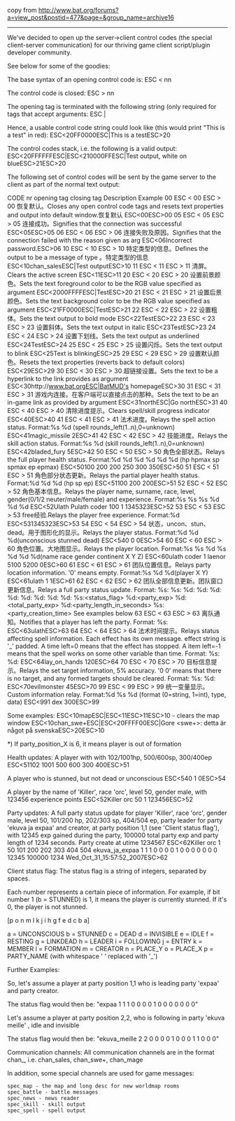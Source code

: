 
copy from http://www.bat.org/forums?a=view_post&postid=477&page=&group_name=archive16

---

We've decided to open up the server->client control codes (the special client-server communication) for our thriving game client script/plugin developer community.

See below for some of the goodies:

The base syntax of an opening control code is:
ESC < nn

The control code is closed:
ESC > nn

The opening tag is terminated with the following string (only required for tags that accept arguments:
ESC |

Hence, a usable control code string could look like (this would print "This is a test" in red):
ESC<20FF0000ESC|This is a testESC>20

The control codes stack, i.e. the following is a valid output:
ESC<20FFFFFFESC|ESC<210000FFESC|Test output, white on blueESC>21ESC>20

The following set of control codes will be sent by the game server to the client as part of the normal text output:

CODE
nr     opening tag     closing tag     Description     Example
00     ESC < 00     ESC > 00     恢复默认。Closes any open control code tags and resets text properties and output into default window.恢复默认     ESC<00ESC>00
05     ESC < 05     ESC > 05     连接成功。Signifies that the connection was successful     ESC<05ESC>05
06     ESC < 06     ESC > 06     连接失败及原因。Signifies that the connection failed with the reason given as arg     ESC<06Incorrect password.ESC>06
10     ESC < 10     ESC > 10     特定类型的信息。Defines the output to be a message of type <arg> 。特定类型的信息    ESC<10chan_salesESC|Test outputESC>10
11     ESC < 11     ESC > 11     清屏。Clears the active screen     ESC<11ESC>11
20     ESC < 20     ESC > 20     设置前景颜色。Sets the text foreground color to be the RGB value specified as argument     ESC<2000FFFFESC|TestESC>20
21     ESC < 21     ESC > 21     设置后景颜色。Sets the text background color to be the RGB value specified as argument     ESC<21FF0000ESC|TestESC>21
22     ESC < 22     ESC > 22     设置粗体。Sets the text output to bold mode     ESC<22TestESC>22
23     ESC < 23     ESC > 23     设置斜体。Sets the text output in italic     ESC<23TestESC>23
24     ESC < 24     ESC > 24     设置下划线。Sets the text output as underlined     ESC<24TestESC>24
25     ESC < 25     ESC > 25     设置闪烁。Sets the text output to blink     ESC<25Text is blinkingESC>25
29     ESC < 29     ESC > 29     设置默认颜色。Resets the text properties (reverts back to default colors)     ESC<29ESC>29
30     ESC < 30     ESC > 30     超链接设置。Sets the text to be a hyperlink to the link provides as argument     ESC<30http://www.bat.orgESC|BatMUD's homepageESC>30
31     ESC < 31     ESC > 31     游戏内连接。在客户端可以直接点击的那种。Sets the text to be an in-game link as provided by argument     ESC<31northESC|Go northESC>31
40     ESC < 40     ESC > 40     清除进度提示。Clears spell/skill progress indicator     ESC<40ESC>40
41     ESC < 41     ESC > 41     法术进度。Relays the spell action status. Format:%s %d (spell rounds_left(1..n),0=unknown)     ESC<41magic_missile 2ESC>41
42     ESC < 42     ESC > 42     技能进度。Relays the skill action status. Format:%s %d (skill rounds_left(1..n),0=unknown)     ESC<42bladed_fury 5ESC>42
50     ESC < 50     ESC > 50     角色全部状态。Relays the full player health status. Format:%d %d %d %d %d %d (hp hpmax sp spmax ep epmax)     ESC<50100 200 200 250 300 350ESC>50
51     ESC < 51     ESC > 51     角色部分状态更新。Relays the partial player health status. Format:%d %d %d (hp sp ep)     ESC<51100 200 200ESC>51
52     ESC < 52     ESC > 52     角色基本信息。Relays the player name, surname, race, level, gender(0/1/2 neuter/male/female) and experience. Format:%s %s %s %d %d %d     ESC<52Ulath Pulath coder 100 1 1345323ESC>52
53     ESC < 53     ESC > 53     free经验.Relays the player free experience. Format:%d     ESC<531345323ESC>53
54     ESC < 54     ESC > 54     状态，uncon、stun、dead。用于图形化的显示。Relays the player status. Format:%d %d %d(unconscious stunned dead)     ESC<540 0 0ESC>54
60     ESC < 60     ESC > 60     角色位置。大地图显示。Relays the player location. Format:%s %s %d %s %d %d %d(name race gender continent X Y Z)     ESC<60ulath coder 1 laenor 5100 5200 0ESC>60
61     ESC < 61     ESC > 61     团队位置信息。Relays party location information. '0' means empty. Format:%s %d %d(player X Y)     ESC<61ulath 1 1ESC>61
62     ESC < 62     ESC > 62     团队全部信息更新。团队窗口更新信息。Relays a full party status update. Format: %s:<player> %s:<race> %d:<gender> %d:<level> %d:<hp> %d:<maxhp> %d:<sp> %d:<maxsp> %d:<ep> %d:<maxep> %s:<status_flag> %d:<party_exp> %d:<total_party_exp> %d:<party_length_in_seconds> %s:<party_creation_time>     See examples below
63     ESC < 63     ESC > 63     离队通知。Notifies that a player has left the party. Format: %s:<player>     ESC<63ulathESC>63
64     ESC < 64     ESC > 64     法术时间提示。Relays status affecting spell information. Each effect has its own message. effect string is '_' padded. A time left=0 means that the effect has stopped. A item left=-1 means that the spell works on some other variable than time. Format: %s:<effect> %d:<time left in seconds>     ESC<64lay_on_hands 120ESC>64
70     ESC < 70     ESC > 70     目标信息提示。Relays the set target information, 5% accuracy. '0 0' means that there is no target, and any formed targets should be cleared. Format: %s:<target> %d:<percentage>     ESC<70evilmonster 45ESC>70
99     ESC < 99     ESC > 99     统一变量显示。Custom information relay. Format:%d %s %d (format (0=string, 1=int), type, data)     ESC<991 dex 300ESC>99


Some examples:
ESC<10mapESC|ESC<11ESC>11ESC>10 - clears the map window
ESC<10chan_swe+ESC|ESC<20FFFF00ESC|Gore <swe+>: detta är något på svenskaESC>20ESC>10

*) If party_position_X is 6, it means player is out of formation

Health updates:
A player with with 102/1001hp, 500/600sp, 300/400ep
ESC<51102 1001 500 600 300 400ESC>51

A player who is stunned, but not dead or unconscious
ESC<540 1 0ESC>54

A player by the name of 'Killer', race 'orc', level 50, gender male, with 123456 experience points
ESC<52Killer orc 50 1 123456ESC>52

Party updates:
A full party status update for player 'Killer', race 'orc', gender male, level 50, 101/200 hp, 202/303 sp, 404/504 ep, party leader for party 'ekuva ja expaa' and creator, at party position 1,1 (see 'Client status flag'), with 12345 exp gained during the party, 100000 total party exp and party length of 1234 seconds. Party create at utime 1234567
ESC<62Killer orc 1 50 101 200 202 303 404 504 ekuva_ja_expaa 1 1 1 0 0 0 0 1 0 0 0 0 0 0 0 12345 100000 1234 Wed_Oct_31_15:57:52_2007ESC>62

Client status flag:
The status flag is a string of integers, separated by spaces.

Each number represents a certain piece of information. For example, if bit number 1 (b = STUNNED) is 1, it means the player is currently stunned. If it's 0, the player is not stunned.

[p o n m l k j i h g f e d c b a]

a = UNCONSCIOUS
b = STUNNED
c = DEAD
d = INVISIBLE
e = IDLE
f = RESTING
g = LINKDEAD
h = LEADER
i = FOLLOWING
j = ENTRY
k = MEMBER
l = FORMATION
m = CREATOR
n = PLACE_Y
o = PLACE_X
p = PARTY_NAME (with whitespace ' ' replaced with '_')

Further Examples:

So, let's assume a player at party position 1,1 who is leading party 'expaa' and party creator.

The status flag would then be: "expaa 1 1 1 0 0 0 0 1 0 0 0 0 0 0 0"

Let's assume a player at party position 2,2, who is following in party 'ekuva meille' , idle and invisible

The status flag would then be: "ekuva_meille 2 2 0 0 0 0 1 0 0 0 1 1 0 0 0"

Communication channels:
All communication channels are in the format chan_<channelname>, i.e. chan_sales, chan_swe+, chan_mage

In addition, some special channels are used for game messages:

    spec_map - the map and long desc for new worldmap rooms
    spec_battle - battle messages
    spec_news - news reader
    spec_skill - skill output
    spec_spell - spell output